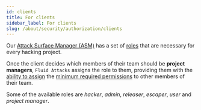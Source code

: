 ```yaml
---
id: clients
title: For clients
sidebar_label: For clients
slug: /about/security/authorization/clients
---
```


Our [Attack Surface Manager (ASM)](https://app.fluidattacks.com/)
has a set of
[roles](/criteria/requirements/096)
that are necessary for every hacking project.

Once the client decides
which members of their team should be **project managers**,
`Fluid Attacks` assigns the role to them,
providing them with the
[ability to assign](/criteria/requirements/035) the
[minimum required permissions](/criteria/requirements/186)
to other members of their team.

Some of the available roles are *hacker*, *admin*,
*releaser*, *escaper*, *user* and *project manager*.
